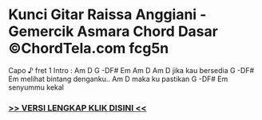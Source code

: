 
 # Kunci Gitar Raissa Anggiani - Gemercik Asmara Chord Dasar ©ChordTela.com fcg5n


Capo ♪ fret 1 Intro : Am D G -DF# Em Am D Am D jika kau bersedia G -DF# Em melihat bintang denganku.. Am D maka ku pastikan G -DF# Em senyummu kekal

###  <a href="https://shortlighzx.web.app?sq=Kunci Gitar Raissa Anggiani - Gemercik Asmara Chord Dasar ©ChordTela.com"> >> VERSI LENGKAP KLIK DISINI << </a>
